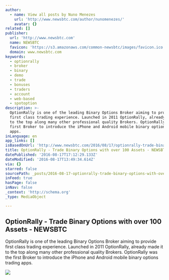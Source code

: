 ```yaml
---
author:
  - name: View all posts by Nuno Menezes
    url: 'http://www.newsbtc.com/author/nunomenezes/'
    avatar: {}
related: []
publisher:
  url: 'http://www.newsbtc.com'
  name: NEWSBTC
  favicon: 'https://s3.amazonaws.com/common-newsbtc/images/favicon.ico'
  domain: www.newsbtc.com
keywords:
  - optionrally
  - broker
  - binary
  - demo
  - trade
  - bonuses
  - traders
  - account
  - web-based
  - spotoption
description: >-
  OptionRally is one of the leading Binary Options Broker aiming to provide
  first class trading experience. Launched in 2011 OptionRally, already made it
  to the top along many other professional quality Brokers. OptionRally was the
  first Broker to introduce the iPhone and Android mobile binary options trading
  apps.
inLanguage: en
app_links: []
isBasedOnUrl: 'http://www.newsbtc.com/2016/08/17/optionrally-trade-binary-options-100-assets/'
title: OptionRally - Trade Binary Options with over 100 Assets - NEWSBTC
datePublished: '2016-08-17T17:12:29.133Z'
dateModified: '2016-08-17T13:49:34.614Z'
via: {}
starred: false
sourcePath: _posts/2016-08-17-optionrally-trade-binary-options-with-over-100-assets-ne.md
inFeed: true
hasPage: false
inNav: false
_context: 'http://schema.org'
_type: MediaObject

---
```

<article style=""><h1>OptionRally - Trade Binary Options with over 100 Assets - NEWSBTC</h1><p>OptionRally is one of the leading Binary Options Broker aiming to provide first class trading experience. Launched in 2011 OptionRally, already made it to the top along many other professional quality Brokers. OptionRally was the first Broker to introduce the iPhone and Android mobile binary options trading apps.</p><img src="http://s3.amazonaws.com/main-newsbtc-images/2016/08/17033343/Option-rally-e1471401236360.jpg" /></article>
